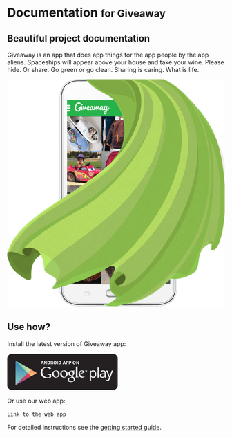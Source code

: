 # Documentation <small>for Giveaway</small>

## Beautiful project documentation

Giveaway is an app that does app things for the app people by the app aliens. Spaceships will appear above your house and take your wine. Please hide. Or share. Go green or go clean. Sharing is caring. What is life.

[![Material for MkDocs](images/material.png)](images/material.png)

  [1]: http://www.mkdocs.org
  [2]: https://www.google.com/design/spec/material-design

## Use how?

Install the latest version of Giveaway app:

[![Google Play](images/gplay.png)](images/gplay.png)

Or use our web app:

```
Link to the web app
```

For detailed instructions see the [getting started guide][3].

  [3]: getting-started.md
